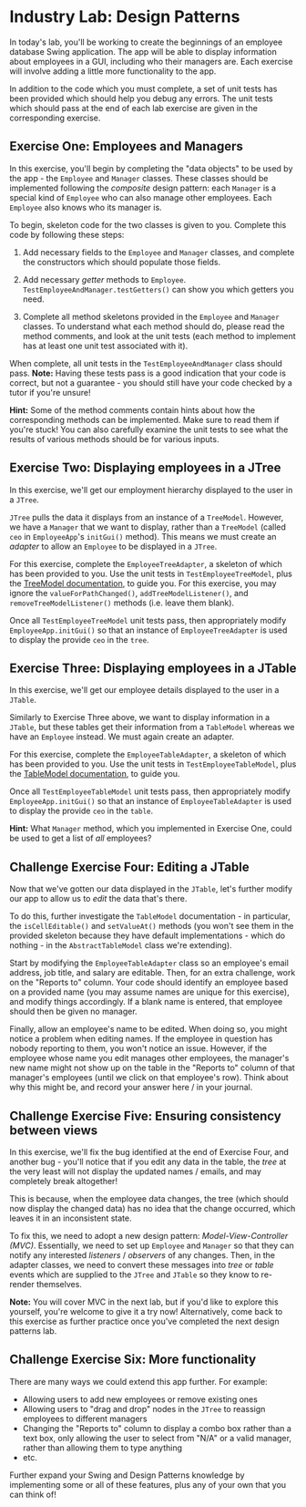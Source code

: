 # Industry Lab: Design Patterns

In today's lab, you'll be working to create the beginnings of an employee database Swing application. The app will be able to display information about employees in a GUI, including who their managers are. Each exercise will involve adding a little more functionality to the app.

In addition to the code which you must complete, a set of unit tests has been provided which should help you debug any errors. The unit tests which should pass at the end of each lab exercise are given in the corresponding exercise.


## Exercise One: Employees and Managers
In this exercise, you'll begin by completing the "data objects" to be used by the app - the `Employee` and `Manager` classes. These classes should be implemented following the *composite* design pattern: each `Manager` is a special kind of `Employee` who can also manage other employees. Each `Employee` also knows who its manager is.

To begin, skeleton code for the two classes is given to you. Complete this code by following these steps:

1. Add necessary fields to the `Employee` and `Manager` classes, and complete the constructors which should populate those fields.

2. Add necessary *getter* methods to `Employee`. `TestEmployeeAndManager.testGetters()` can show you which getters you need.

3. Complete all method skeletons provided in the `Employee` and `Manager` classes. To understand what each method should do, please read the method comments, and look at the unit tests (each method to implement has at least one unit test associated with it).

When complete, all unit tests in the `TestEmployeeAndManager` class should pass. **Note:** Having these tests pass is a good indication that your code is correct, but not a guarantee - you should still have your code checked by a tutor if you're unsure!

**Hint:** Some of the method comments contain hints about how the corresponding methods can be implemented. Make sure to read them if you're stuck! You can also carefully examine the unit tests to see what the results of various methods should be for various inputs.


## Exercise Two: Displaying employees in a JTree
In this exercise, we'll get our employment hierarchy displayed to the user in a `JTree`.

`JTree` pulls the data it displays from an instance of a `TreeModel`. However, we have a `Manager` that we want to display, rather than a `TreeModel` (called `ceo` in `EmployeeApp`'s `initGui()` method). This means we must create an *adapter* to allow an `Employee` to be displayed in a `JTree`.

For this exercise, complete the `EmployeeTreeAdapter`, a skeleton of which has been provided to you. Use the unit tests in `TestEmployeeTreeModel`, plus the [TreeModel documentation](https://docs.oracle.com/en/java/javase/11/docs/api/java.desktop/javax/swing/tree/TreeModel.html), to guide you. For this exercise, you may ignore the `valueForPathChanged()`, `addTreeModelListener()`, and `removeTreeModelListener()` methods (i.e. leave them blank).

Once all `TestEmployeeTreeModel` unit tests pass, then appropriately modify `EmployeeApp.initGui()` so that an instance of `EmployeeTreeAdapter` is used to display the provide `ceo` in the `tree`.


## Exercise Three: Displaying employees in a JTable
In this exercise, we'll get our employee details displayed to the user in a `JTable`.

Similarly to Exercise Three above, we want to display information in a `JTable`, but these tables get their information from a `TableModel` whereas we have an `Employee` instead. We must again create an adapter.

For this exercise, complete the `EmployeeTableAdapter`, a skeleton of which has been provided to you. Use the unit tests in `TestEmployeeTableModel`, plus the [TableModel documentation](https://docs.oracle.com/en/java/javase/11/docs/api/java.desktop/javax/swing/table/TableModel.html), to guide you.

Once all `TestEmployeeTableModel` unit tests pass, then appropriately modify `EmployeeApp.initGui()` so that an instance of `EmployeeTableAdapter` is used to display the provide `ceo` in the `table`.

**Hint:** What `Manager` method, which you implemented in Exercise One, could be used to get a list of *all* employees?


## Challenge Exercise Four: Editing a JTable
Now that we've gotten our data displayed in the `JTable`, let's further modify our app to allow us to *edit* the data that's there.

To do this, further investigate the `TableModel` documentation - in particular, the `isCellEditable()` and `setValueAt()` methods (you won't see them in the provided skeleton because they have default implementations - which do nothing - in the `AbstractTableModel` class we're extending).

Start by modifying the `EmployeeTableAdapter` class so an employee's email address, job title, and salary are editable. Then, for an extra challenge, work on the "Reports to" column. Your code should identify an employee based on a provided name (you may assume names are unique for this exercise), and modify things accordingly. If a blank name is entered, that employee should then be given no manager.

Finally, allow an employee's name to be edited. When doing so, you might notice a problem when editing names. If the employee in question has nobody reporting to them, you won't notice an issue. However, if the employee whose name you edit manages other employees, the manager's new name might not show up on the table in the "Reports to" column of that manager's employees (until we click on that employee's row). Think about why this might be, and record your answer here / in your journal.


## Challenge Exercise Five: Ensuring consistency between views
In this exercise, we'll fix the bug identified at the end of Exercise Four, and another bug - you'll notice that if you edit any data in the table, the *tree* at the very least will not display the updated names / emails, and may completely break altogether!

This is because, when the employee data changes, the tree (which should now display the changed data) has no idea that the change occurred, which leaves it in an inconsistent state.

To fix this, we need to adopt a new design pattern: *Model-View-Controller (MVC)*. Essentially, we need to set up `Employee` and `Manager` so that they can notify any interested *listeners* / *observers* of any changes. Then, in the adapter classes, we need to convert these messages into *tree* or *table* events which are supplied to the `JTree` and `JTable` so they know to re-render themselves.

**Note:** You will cover MVC in the next lab, but if you'd like to explore this yourself, you're welcome to give it a try now! Alternatively, come back to this exercise as further practice once you've completed the next design patterns lab.


## Challenge Exercise Six: More functionality
There are many ways we could extend this app further. For example:

- Allowing users to add new employees or remove existing ones
- Allowing users to "drag and drop" nodes in the `JTree` to reassign employees to different managers
- Changing the "Reports to" column to display a combo box rather than a text box, only allowing the user to select from "N/A" or a valid manager, rather than allowing them to type anything
- etc.

Further expand your Swing and Design Patterns knowledge by implementing some or all of these features, plus any of your own that you can think of!